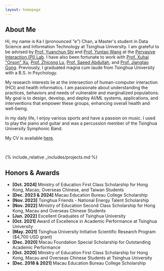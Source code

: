 ```yaml
---
layout: homepage
---
```


## About Me 

Hi, my name is Ka I (pronounced "e") Chan, a Master's student in Data Science and Information Technology at Tsinghua University. I am grateful to be advised by 
<a href="https://scholar.google.com/citations?user=TZm3-pwAAAAJ&hl=en" target="_blank">Prof. Yuanchun Shi</a> and 
<a href="https://pi.cs.tsinghua.edu.cn/lab/people/YuntaoWang/en/" target="_blank">Prof. Yuntao Wang</a> at the 
<a href="https://pi.cs.tsinghua.edu.cn/" target="_blank">Pervasive Interaction (PI) Lab</a>. 
I have also been fortunate to work with 
<a href="https://orsonxu.com/" target="_blank">Prof. Xuhai "Orson" Xu</a>, 
<a href="https://www.cs.cityu.edu.hk/~zhiconlu/" target="_blank">Prof. Zhicong Lu</a>, 
<a href="https://saeedabdullah.com/" target="_blank">Prof. Saeed Abdullah</a>, and 
<a href="https://air.tsinghua.edu.cn/en/info/1046/1477.htm" target="_blank">Prof. Jiangtao Gong</a>. 
Previously, I graduated magna cum laude from Tsinghua University with a B.S. in Psychology.

My research interests lie at the intersection of human-computer interaction (HCI) and health informatics. I am passionate about understanding the practices, behaviors and needs of vulnerable and marginalized populations. My goal is to design, develop, and deploy AI/ML systems, applications, and interventions that empower these groups, enhancing overall health and well-being. 

In my daily life, I enjoy various sports and have a passion on music. I used to play the piano and guitar and was a percussion member of the Tsinghua University Symphonic Band. 

My CV is available <a href="assets/files/KaIChan_CV.pdf" target="_blank">here</a>. 
<!-- <div style="color: #8B0000;">🫡 I am actively looking for HCI PhD positions for Fall 2025, please feel free to reach out!</div> -->
<br>


{% include_relative _includes/projects.md %}


## Honors & Awards
- **[Oct. 2024]** Ministry of Education First Class Scholarship for Hong Kong, Macao, Overseas Chinese, and Taiwan Students
- **[Dec. 2023 & 2024]** Macau Education Bureau College Scholarship
- **[Nov. 2023]** Tsinghua Friends - National Energy Talent Scholarship
- **[Nov. 2022]** Ministry of Education Second Class Scholarship for Hong Kong, Macau and Overseas Chinese Students
- **[Jun. 2022]** Excellent Graduates of Tsinghua University
- **[Oct. 2021]** Award of Excellence in Academic Performance at Tsinghua University
- **[May. 2021]** Tsinghua University Initiative Scientific Research Program ($4,700 USD grant)
- **[Dec. 2020]** Macau Foundation Special Scholarship for Outstanding Academic Performance
- **[Oct. 2020]** Ministry of Education First Class Scholarship for Hong Kong, Macau and Overseas Chinese Students at Tsinghua University
- **[Dec. 2018 & 2021]** Macau Education Bureau College Scholarship